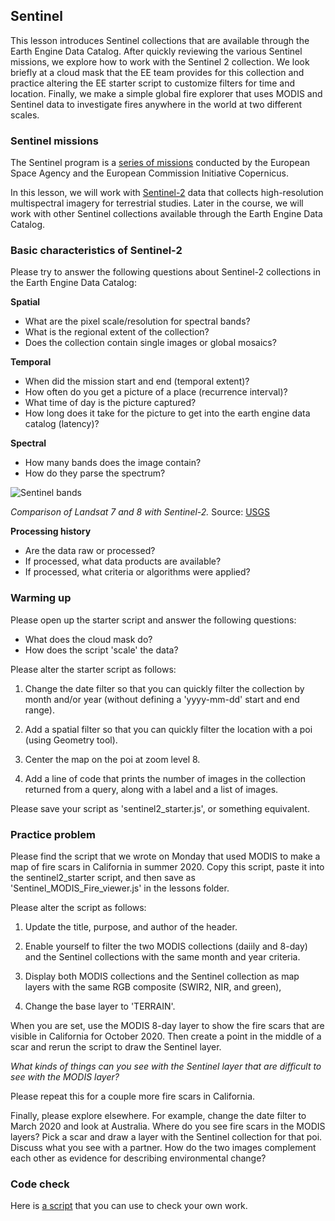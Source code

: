 ## Sentinel  

This lesson introduces Sentinel collections that are available through the Earth Engine Data Catalog. After quickly reviewing the various Sentinel missions, we explore how to work with the Sentinel 2 collection. We look briefly at a cloud mask that the EE team provides for this collection and practice altering the EE starter script to customize filters for time and location. Finally, we make a simple global fire explorer that uses MODIS and Sentinel data to investigate fires anywhere in the world at two different scales.   


### Sentinel missions  

The Sentinel program is a [series of missions](https://sentinel.esa.int/web/sentinel/missions) conducted by the European Space Agency and the European Commission Initiative Copernicus.  

In this lesson, we will work with [Sentinel-2](https://sentinel.esa.int/web/sentinel/missions/sentinel-2) data that collects high-resolution multispectral imagery for terrestrial studies. Later in the course, we will work with other Sentinel collections available through the Earth Engine Data Catalog.    

### Basic characteristics of Sentinel-2    

Please try to answer the following questions about Sentinel-2 collections in the Earth Engine Data Catalog:

__Spatial__  

- What are the pixel scale/resolution for spectral bands?    
- What is the regional extent of the collection?  
- Does the collection contain single images or global mosaics?  

__Temporal__  

- When did the mission start and end (temporal extent)?  
- How often do you get a picture of a place (recurrence interval)?  
- What time of day is the picture captured?  
- How long does it take for the picture to get into the earth engine data catalog (latency)?  

__Spectral__   

- How many bands does the image contain?  
- How do they parse the spectrum?  

![Sentinel bands](https://d9-wret.s3.us-west-2.amazonaws.com/assets/palladium/production/s3fs-public/styles/full_width/public/thumbnails/image/dmidS2LS7Comparison.png?itok=BQqyWSGJ)  

_Comparison of Landsat 7 and 8 with Sentinel-2._ Source: [USGS](https://www.usgs.gov/centers/eros/science/usgs-eros-archive-sentinel-2-comparison-sentinel-2-and-landsat)  

__Processing history__  
- Are the data raw or processed?  
- If processed, what data products are available?  
- If processed, what criteria or algorithms were applied?  

### Warming up   

Please open up the starter script and answer the following questions:

* What does the cloud mask do?  
* How does the script 'scale' the data?  

Please alter the starter script as follows:  

1. Change the date filter so that you can quickly filter the collection by month and/or year (without defining a 'yyyy-mm-dd' start and end range).  

2. Add a spatial filter so that you can quickly filter the location with a poi (using Geometry tool).

3. Center the map on the poi at zoom level 8.

4. Add a line of code that prints the number of images in the collection returned from a query, along with a label and a list of images.

Please save your script as 'sentinel2_starter.js', or something equivalent.  

### Practice problem  

Please find the script that we wrote on Monday that used MODIS to make a map of fire scars in California in summer 2020. Copy this script, paste it into the sentinel2_starter script, and then save as 'Sentinel_MODIS_Fire_viewer.js' in the lessons folder.    

Please alter the script as follows:  

1. Update the title, purpose, and author of the header.  

2. Enable yourself to filter the two MODIS collections (daiily and 8-day) and the Sentinel collections with the same month and year criteria.  

3. Display both MODIS collections and the Sentinel collection as map layers with the same RGB composite (SWIR2, NIR, and green),  

4. Change the base layer to 'TERRAIN'.  

When you are set, use the MODIS 8-day layer to show the fire scars that are visible in California for October 2020. Then create a point in the middle of a scar and rerun the script to draw the Sentinel layer.   

_What kinds of things can you see with the Sentinel layer that are difficult to see with the MODIS layer?_

Please repeat this for a couple more fire scars in California.  

Finally, please explore elsewhere. For example, change the date filter to March 2020 and look at Australia. Where do you see fire scars in the MODIS layers? Pick a scar and draw a layer with the Sentinel collection for that poi. Discuss what you see with a partner. How do the two images complement each other as evidence for describing environmental change?  

### Code check  

Here is [a script](../scripts/simple_modis_s2_fire_explorer.js) that you can use to check your own work.  
